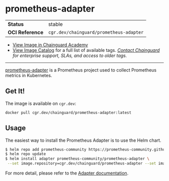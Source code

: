 <!--monopod:start-->
# prometheus-adapter
| | |
| - | - |
| **Status** | stable |
| **OCI Reference** | `cgr.dev/chainguard/prometheus-adapter` |


* [View Image in Chainguard Academy](https://edu.chainguard.dev/chainguard/chainguard-images/reference/prometheus-adapter/overview/)
* [View Image Catalog](https://console.enforce.dev/images/catalog) for a full list of available tags.
*[Contact Chainguard](https://www.chainguard.dev/chainguard-images) for enterprise support, SLAs, and access to older tags.*

---
<!--monopod:end-->


[prometheus-adapter](https://github.com/kubernetes-sigs/prometheus-adapter) is a Prometheus project used to collect Prometheus metrics in Kubernetes.


## Get It!

The image is available on `cgr.dev`:

```
docker pull cgr.dev/chainguard/prometheus-adapter:latest
```

## Usage

The easiest way to install the Prometheus Adapter is to use the Helm chart.

```bash
$ helm repo add prometheus-community https://prometheus-community.github.io/helm-charts
$ helm repo update
$ helm install adapter prometheus-community/prometheus-adapter \
 --set image.repository=cgr.dev/chainguard/prometheus-adapter --set image.tag=latest
```

For more detail, please refer to the [Adapter documentation](https://github.com/kubernetes-sigs/prometheus-adapter).
